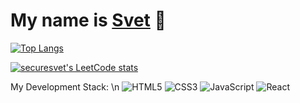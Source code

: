 # My name is <a href="http://www.mursvet.ru">Svet</a> 👋
[![Top Langs](https://github-readme-stats.vercel.app/api/top-langs/?username=securesvet)](https://github.com/securesvet/github-readme-stats)

[![securesvet's LeetCode stats](https://leetcode-stats-six.vercel.app/api?username=securesvet)](https://github.com/securesvet/leetcode-stats)

My Development Stack: \n
![HTML5](https://img.shields.io/badge/html5-%23E34F26.svg?style=for-the-badge&logo=html5&logoColor=white) ![CSS3](https://img.shields.io/badge/css3-%231572B6.svg?style=for-the-badge&logo=css3&logoColor=white) ![JavaScript](https://img.shields.io/badge/javascript-%23323330.svg?style=for-the-badge&logo=javascript&logoColor=%23F7DF1E) ![React](https://img.shields.io/badge/react-%2320232a.svg?style=for-the-badge&logo=react&logoColor=%2361DAFB)
